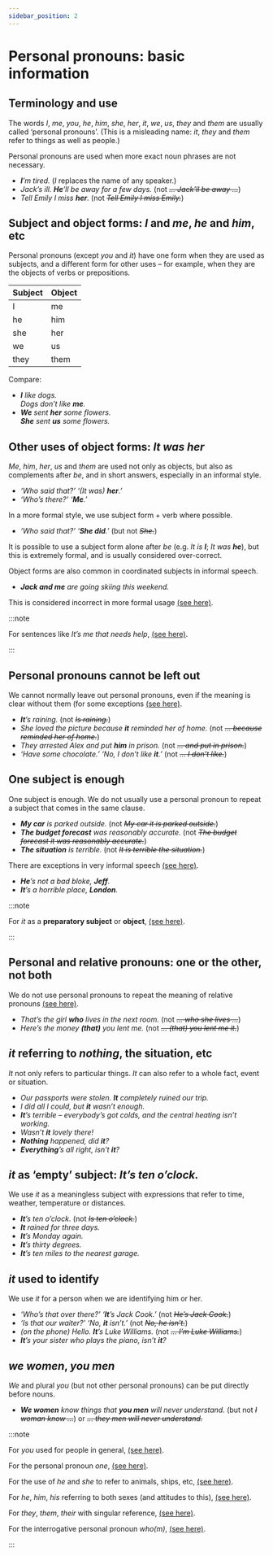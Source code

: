 ```yaml
---
sidebar_position: 2
---
```


# Personal pronouns: basic information

## Terminology and use

The words *I*, *me*, *you*, *he*, *him*, *she*, *her*, *it*, *we*, *us*, *they* and *them* are usually called ‘personal pronouns’. (This is a misleading name: *it*, *they* and *them* refer to things as well as people.)

Personal pronouns are used when more exact noun phrases are not necessary.

- ***I**’m tired.* (*I* replaces the name of any speaker.)
- *Jack’s ill. **He**’ll be away for a few days.* (not *~~… Jack’ll be away …~~*)
- *Tell Emily I miss **her**.* (not *~~Tell Emily I miss Emily.~~*)

## Subject and object forms: *I* and *me*, *he* and *him*, etc

Personal pronouns (except *you* and *it*) have one form when they are used as subjects, and a different form for other uses – for example, when they are the objects of verbs or prepositions.

| Subject | Object |
| --- | --- |
| I | me |
| he | him |
| she | her |
| we | us |
| they | them |

Compare:

- ***I** like dogs.*  
  *Dogs don’t like **me**.*
- ***We** sent **her** some flowers.*  
  ***She** sent **us** some flowers.*

## Other uses of object forms: *It was her*

*Me*, *him*, *her*, *us* and *them* are used not only as objects, but also as complements after *be*, and in short answers, especially in an informal style.

- *‘Who said that?’ ‘(It was) **her**.’*
- *‘Who’s there?’ ‘**Me**.’*

In a more formal style, we use subject form + verb where possible.

- *‘Who said that?’ ‘**She did**.’* (but not *~~She.~~*)

It is possible to use a subject form alone after *be* (e.g. *It is **I***; *It was **he***), but this is extremely formal, and is usually considered over-correct.

Object forms are also common in coordinated subjects in informal speech.

- ***Jack and me** are going skiing this weekend.*

This is considered incorrect in more formal usage [(see here)](./personal-pronouns-advanced-points#jack-and-me-went-between-you-and-i-us-women-understand).

:::note

For sentences like *It’s me that needs help*, [(see here)](./personal-pronouns-advanced-points#it-iswas-me-that---i-who-).

:::

## Personal pronouns cannot be left out

We cannot normally leave out personal pronouns, even if the meaning is clear without them (for some exceptions [(see here)](./personal-pronouns-advanced-points#leaving-out-personal-pronouns).

- ***It**’s raining.* (not *~~Is raining.~~*)
- *She loved the picture because **it** reminded her of home.* (not *~~… because reminded her of home.~~*)
- *They arrested Alex and put **him** in prison.* (not *~~… and put in prison.~~*)
- *‘Have some chocolate.’ ‘No, I don’t like **it**.’* (not *~~… I don’t like.~~*)

## One subject is enough

One subject is enough. We do not usually use a personal pronoun to repeat a subject that comes in the same clause.

- ***My car** is parked outside.* (not *~~My car it is parked outside.~~*)
- ***The budget forecast** was reasonably accurate.* (not *~~The budget forecast it was reasonably accurate.~~*)
- ***The situation** is terrible.* (not *~~It is terrible the situation.~~*)

There are exceptions in very informal speech [(see here)](./../speech-and-spoken-exchanges/spoken-sentence-structure).

- ***He**’s not a bad bloke, **Jeff**.*
- ***It**’s a horrible place, **London**.*

:::note

For *it* as a **preparatory subject** or **object**, [(see here)](./../information-structure/preparatory-it-subject).

:::

## Personal and relative pronouns: one or the other, not both

We do not use personal pronouns to repeat the meaning of relative pronouns [(see here)](./../relative-clauses/relatives-basic-information#one-subject-or-object-is-enough).

- *That’s the girl **who** lives in the next room.* (not *~~… who she lives …~~*)
- *Here’s the money **(that)** you lent me.* (not *~~… (that) you lent me it.~~*)

## *it* referring to *nothing*, the situation, etc

*It* not only refers to particular things. *It* can also refer to a whole fact, event or situation.

- *Our passports were stolen. **It** completely ruined our trip.*
- *I did all I could, but **it** wasn’t enough.*
- ***It**’s terrible – everybody’s got colds, and the central heating isn’t working.*
- *Wasn’t **it** lovely there!*
- ***Nothing** happened, did **it**?*
- ***Everything**’s all right, isn’t **it**?*

## *it* as ‘empty’ subject: *It’s ten o’clock.*

We use *it* as a meaningless subject with expressions that refer to time, weather, temperature or distances.

- ***It**’s ten o’clock.* (not *~~Is ten o’clock.~~*)
- ***It** rained for three days.*
- ***It**’s Monday again.*
- ***It**’s thirty degrees.*
- ***It**’s ten miles to the nearest garage.*

## *it* used to identify

We use *it* for a person when we are identifying him or her.

- *‘Who’s that over there?’ ‘**It**’s Jack Cook.’* (not *~~He’s Jack Cook.~~*)
- *‘Is that our waiter?’ ‘No, **it** isn’t.’* (not *~~No, he isn’t.~~*)
- *(on the phone) Hello. **It**’s Luke Williams.* (not *~~… I’m Luke Williams.~~*)
- ***It**’s your sister who plays the piano, isn’t **it**?*

## *we women*, *you men*

*We* and plural *you* (but not other personal pronouns) can be put directly before nouns.

- ***We women** know things that **you men** will never understand.* (but not *~~I woman know …~~*) or *~~… they men will never understand.~~*

:::note

For *you* used for people in general, [(see here)](./one-you-and-they-used-for-people-in-general).

For the personal pronoun *one*, [(see here)](./one-you-and-they-used-for-people-in-general).

For the use of *he* and *she* to refer to animals, ships, etc, [(see here)](./../../vocabulary/vocabulary-areas/gender-references-to-males-and-females).

For *he*, *him*, *his* referring to both sexes (and attitudes to this), [(see here)](./../../vocabulary/vocabulary-areas/gender-references-to-males-and-females#he-or-she).

For *they*, *them*, *their* with singular reference, [(see here)](./singular-they).

For the interrogative personal pronoun *who(m)*, [(see here)](./../../vocabulary/word-problems-from-a-to-z/who-and-whom#questions-who-did-they-arrest).

:::

